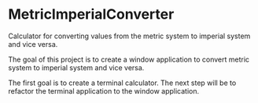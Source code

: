 # MetricImperialConverter
Calculator for converting values ​​from the metric system to imperial system and vice versa.

The goal of this project is to create a window application to convert metric system to imperial system and vice versa. 

The first goal is to create a terminal calculator. The next step will be to refactor the terminal application to the window application.
